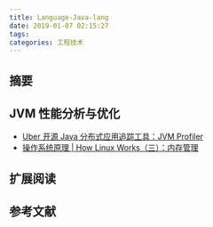 ```yaml
---
title: Language-Java-lang
date: 2019-01-07 02:15:27
tags:
categories: 工程技术
---
```

## 摘要
<!--more-->

## JVM 性能分析与优化
- [Uber 开源 Java 分布式应用追踪工具：JVM Profiler](https://riboseyim.com/2018/08/07/Linux-Perf-JVM/)
- [操作系统原理 | How Linux Works（三）：内存管理](https://riboseyim.github.io/2017/12/11/Linux-Works-Memory/)


## 扩展阅读

## 参考文献
